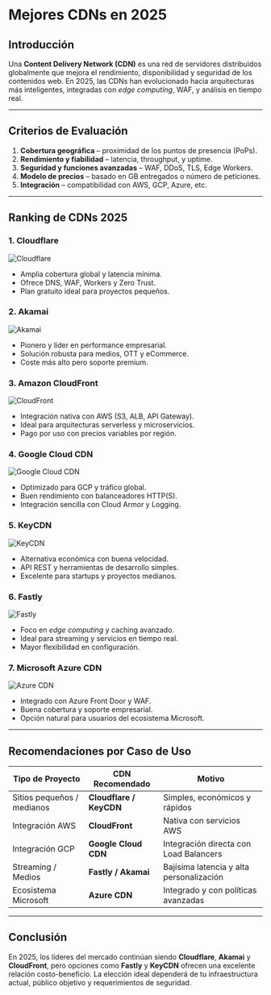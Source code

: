 # Mejores CDNs en 2025

## Introducción
Una **Content Delivery Network (CDN)** es una red de servidores distribuidos globalmente que mejora el rendimiento, disponibilidad y seguridad de los contenidos web. En 2025, las CDNs han evolucionado hacia arquitecturas más inteligentes, integradas con _edge computing_, WAF, y análisis en tiempo real.

---

## Criterios de Evaluación
1. **Cobertura geográfica** – proximidad de los puntos de presencia (PoPs).
2. **Rendimiento y fiabilidad** – latencia, throughput, y uptime.
3. **Seguridad y funciones avanzadas** – WAF, DDoS, TLS, Edge Workers.
4. **Modelo de precios** – basado en GB entregados o número de peticiones.
5. **Integración** – compatibilidad con AWS, GCP, Azure, etc.

---

## Ranking de CDNs 2025

### 1. Cloudflare
![Cloudflare](https://cf-assets.www.cloudflare.com/slt3lc6tev37/5LkqC2r5CchfS7MOs8bvnv/33d8bacd999a1508edd66876f15fe779/Cloudflare_network_map.png)
- Amplia cobertura global y latencia mínima.
- Ofrece DNS, WAF, Workers y Zero Trust.
- Plan gratuito ideal para proyectos pequeños.

### 2. Akamai
![Akamai](https://www.akamai.com/site/en/images/article/2024/how-does-edge-computing-work.png)
- Pionero y líder en performance empresarial.
- Solución robusta para medios, OTT y eCommerce.
- Coste más alto pero soporte premium.

### 3. Amazon CloudFront
![CloudFront](https://awsfundamentals.com/_next/image?q=75&url=%2Fassets%2Fblog%2Faws-edge-locations%2Fworld-map-of-amazon-cloudfront-edge-locations.webp&w=3840)
- Integración nativa con AWS (S3, ALB, API Gateway).
- Ideal para arquitecturas serverless y microservicios.
- Pago por uso con precios variables por región.

### 4. Google Cloud CDN
![Google Cloud CDN](https://storage.googleapis.com/gweb-cloudblog-publish/images/cloud_cdn_locations.max-1000x1000.jpg)
- Optimizado para GCP y tráfico global.
- Buen rendimiento con balanceadores HTTP(S).
- Integración sencilla con Cloud Armor y Logging.

### 5. KeyCDN
![KeyCDN](https://www.noupe.com/wp-content/uploads/2015/02/keycdn-pop-map.jpg)
- Alternativa económica con buena velocidad.
- API REST y herramientas de desarrollo simples.
- Excelente para startups y proyectos medianos.

### 6. Fastly
![Fastly](https://i0.wp.com/softwarestackinvesting.com/wp-content/uploads/2020/06/Fastly-Network-Diagram.png?resize=676%2C354&ssl=1)
- Foco en _edge computing_ y caching avanzado.
- Ideal para streaming y servicios en tiempo real.
- Mayor flexibilidad en configuración.

### 7. Microsoft Azure CDN
![Azure CDN](https://learn.microsoft.com/en-us/azure/web-application-firewall/media/cdn-overview/waf-cdn-overview.png)
- Integrado con Azure Front Door y WAF.
- Buena cobertura y soporte empresarial.
- Opción natural para usuarios del ecosistema Microsoft.

---

## Recomendaciones por Caso de Uso
| Tipo de Proyecto | CDN Recomendado | Motivo |
|------------------|------------------|--------|
| Sitios pequeños / medianos | **Cloudflare / KeyCDN** | Simples, económicos y rápidos |
| Integración AWS | **CloudFront** | Nativa con servicios AWS |
| Integración GCP | **Google Cloud CDN** | Integración directa con Load Balancers |
| Streaming / Medios | **Fastly / Akamai** | Bajísima latencia y alta personalización |
| Ecosistema Microsoft | **Azure CDN** | Integrado y con políticas avanzadas |

---

## Conclusión
En 2025, los líderes del mercado continúan siendo **Cloudflare**, **Akamai** y **CloudFront**, pero opciones como **Fastly** y **KeyCDN** ofrecen una excelente relación costo-beneficio. La elección ideal dependerá de tu infraestructura actual, público objetivo y requerimientos de seguridad.

